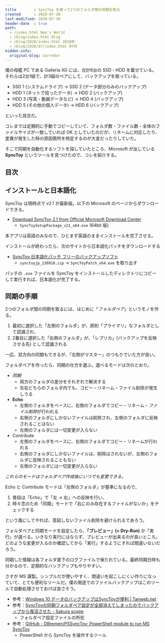 ```yaml
---
title        : SyncToy を使って2つのフォルダ間の同期を取る
created      : 2020-07-30
last-modified: 2020-07-30
header-date  : true
path:
  - /index.html Neo's World
  - /blog/index.html Blog
  - /blog/2020/index.html 2020年
  - /blog/2020/07/index.html 07月
hidden-info:
  original-blog: Corredor
---
```


僕の母艦 PC である Galleria XG には、合計6台の SSD・HDD を載せている。それらは2台1組で、計3組のペアにして、バックアップを取っている。

- SSD 1 (システムドライブ) → SSD 2 (データ部分のみのバックアップ)
- HDD 1 (ネットで拾ったデータ) → HDD 2 (バックアップ)
- HDD 3 (写真・動画データなど) → HDD 4 (バックアップ)
- HDD 5 (その他の個人データ) → HDD 6 (バックアップ)

といった具合だ。

コレまでは定期的に手動でコピーしていて、フォルダ数・ファイル数・全体のファイルサイズが一致していれば OK としていたのだが、リネームに対応したり、差異が発生した時の原因箇所を特定するのが大変だったりしていた。

そこで同期を自動化するソフトを探していたところ、Microsoft が出している **SyncToy** というツールを見つけたので、コレを紹介する。

## 目次

## インストールと日本語化

SyncToy は現時点で v2.1 が最新版。以下の Microsoft のページからダウンロードできる。

- [Download SyncToy 2.1 from Official Microsoft Download Center](https://www.microsoft.com/en-us/download/details.aspx?id=15155)
  - `SyncToySetupPackage_v21_x64.exe` (64bit 版)

本アプリは英語のみなので、ひとまず英語のままインストールを完了させる。

インストールが終わったら、次のサイトから日本語化パッチをダウンロードする

- [SyncToy 日本語化パッチ フリーのバックアップソフト](https://oyasu.info/synctoy.php)
  - `synctoyjp_230918.zip` → `SyncToyPatch_x64.exe` を取り出す

パッチの `.exe` ファイルを SyncToy をインストールしたディレクトリにコピーして実行すれば、日本語化が完了する。

## 同期の手順

2つのフォルダ間の同期を取るには、はじめに「*フォルダペア*」というモノを作る。

1. 最初に選択した「左側のフォルダ」が、原則「プライマリ」なフォルダとして認識され、
2. 2番目に選択した「右側のフォルダ」が、「レプリカ」(バックアップを反映させる先) として認識される

一応、双方向の同期もできるが、「左側がマスター」のつもりでいた方が良い。

フォルダペアを作ったら、同期の仕方を選ぶ。選べるモードは次のとおり。

- *同期*
  - 両方のフォルダの差分をそれぞれで解決する
  - 左右どちらのフォルダ内でも、コピー・リネーム・ファイル削除が発生しうる
- **Echo**
  - 左側のフォルダをベースに、右側のフォルダでコピー・リネーム・*ファイル削除*が行われる
  - 右側のフォルダにしかないファイルは削除され、左側のフォルダに反映されることはない
  - 左側のフォルダには一切変更が入らない
- Contribute
  - 左側のフォルダをベースに、右側のフォルダでコピー・リネームが行われる
  - 右側のフォルダにしかないファイルは、削除はされないが、左側のフォルダに反映されることもない
  - 左側のフォルダには一切変更が入らない

*これらのモードはフォルダペア作成後にいつでも変更できる。*

Echo と Contribute モードは「左側のフォルダ」が基準になるので、

1. 普段は「Echo」で「左 → 右」への反映を行い、
2. 時々念のため「同期」モードで「右にのみ存在するファイルがないか」をチェックする

という風にしてやれば、意図しないファイル削除を避けられるであろう。

フォルダペアと同期モードを設定したら、**「プレビュー」(= Dry-Run)** か「実行」が選べる。いきなり実行にはならず、プレビューが出来るのが良いところ。どのような変更が入るのか確認してから「実行」するようにすれば間違いないだろう。

同期した情報は各フォルダ直下のログファイルで保たれている。最終同期日時も分かるので、定期的なバックアップもやりやすい。

さすが MS 謹製。シンプルだが使いやすく、間違いを起こしにくい作りになっていて、とても便利なツールだ。僕の用途でのファイルバックアップはこのツールで自動処理させておけば良さそう。

- 参考：[Windows 10 データのバックアップはSyncToyが便利 | Tanweb.net](http://tanweb.net/2015/11/09/5241/)
- 参考：[SyncToyの同期フォルダペア設定が全部消えてしまったのでバックアップから復活させた - Sakura scope](https://www.nishishi.com/blog/2019/04/synctoy_backupd.html)
  - フォルダペア設定ファイルの所在
- 参考：[GitHub - DBremen/PSSyncToy: PowerShell module to run MS SyncToy](https://github.com/DBremen/PSSyncToy)
  - PowerShell から SyncToy を操作するツール
